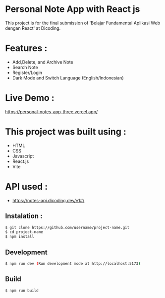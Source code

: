 # Personal Note App with React js

This project is for the final submission of 'Belajar Fundamental Aplikasi Web dengan React' at Dicoding.

# Features :
- Add,Delete, and Archive Note
- Search Note
- Register/Login
- Dark Mode and Switch Language (English/Indonesian)

# Live Demo :
https://personal-notes-app-three.vercel.app/

# This project was built using :
- HTML
- CSS
- Javascript
- React.js
- Vite

# API used :
- https://notes-api.dicoding.dev/v1#/

## Instalation :
```bash
$ git clone https://github.com/username/project-name.git
$ cd project-name
$ npm install
```

## Development
```bash
$ npm run dev (Run development mode at http://localhost:5173)
```

## Build
```bash
$ npm run build
```

